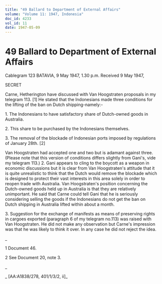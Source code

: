 ```yaml
---
title: "49 Ballard to Department of External Affairs"
volume: "Volume 11: 1947, Indonesia"
doc_id: 4233
vol_id: 11
date: 1947-05-09
---
```


# 49 Ballard to Department of External Affairs

Cablegram 123 BATAVIA, 9 May 1947, 1.30 p.m. Received 9 May 1947,

SECRET

Carne, Hetherington have discussed with Van Hoogstraten proposals in my telegram 113. [1] He stated that the Indonesians made three conditions for the lifting of the ban on Dutch shipping-namely:-

1\. The Indonesians to have satisfactory share of Dutch-owned goods in Australia.

2\. This share to be purchased by the Indonesians themselves.

3\. The removal of the blockade of Indonesian ports imposed by regulations of January 28th. [2]

Van Hoogstraten had accepted one and two but is adamant against three. (Please note that this version of conditions differs slightly from Gani's, vide my telegram 113.) 2. Gani appears to cling to the boycott as a weapon in economic discussions but it is clear from Van Hoogstraten's attitude that it is quite unrealistic to think that the Dutch would remove the blockade which is designed to protect their vast interests in this area solely in order to reopen trade with Australia. Van Hoogstraten's position concerning the Dutch-owned goods held up in Australia is that they are relatively unimportant. He said that Carne could tell Gani that he is seriously considering selling the goods if the Indonesians do not get the ban on Dutch shipping in Australia lifted within about a month.

3\. Suggestion for the exchange of manifests as means of preserving rights in cargoes exported (paragraph 6 of my telegram no.113) was raised with Van Hoogstraten. He did not make any observation but Carne's impression was that he was likely to think it over. In any case he did not reject the idea.

_

1 Document 46.

2 See Document 20, note 3.

_

_ [AA:A1838/278, 401/1/3/2, ii]_
